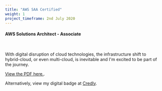 ```yaml
---
title: "AWS SAA Certified"
weight: 1
project_timeframe: 2nd July 2020
---
```


<html>
  <body>
    <h4>AWS Solutions Architect - Associate</h4><br>
    <p>With digital disruption of cloud technologies, the infrastructure shift to hybrid-cloud, or even multi-cloud, is inevitable and I'm excited to be part of the journey.</p>
    <p><a href="Hideyuki_AWS_SAA.pdf">View the PDF here.</a>.</p>
  </body>
</html>
Alternatively, view my digital badge at <a href="https://www.credly.com/badges/03187309-b200-4ba4-b314-a2219be044b8/public_url">Credly</a>.
